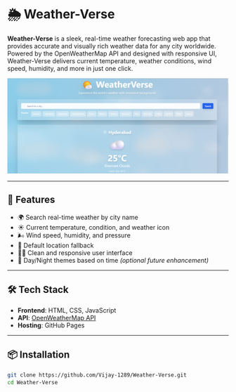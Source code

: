 # 🌦️ Weather-Verse

**Weather-Verse** is a sleek, real-time weather forecasting web app that provides accurate and visually rich weather data for any city worldwide. Powered by the OpenWeatherMap API and designed with responsive UI, Weather-Verse delivers current temperature, weather conditions, wind speed, humidity, and more in just one click.

![Weather-Verse Screenshot](https://github.com/Vijay-1289/Weather-Verse/blob/main/src/Image.png)

---

## 🚀 Features

- 🌍 Search real-time weather by city name  
- ☀️ Current temperature, condition, and weather icon  
- 🌬️ Wind speed, humidity, and pressure  
- 📍 Default location fallback  
- 🧑‍💻 Clean and responsive user interface  
- 🌙 Day/Night themes based on time *(optional future enhancement)*  

---

## 🛠️ Tech Stack

- **Frontend**: HTML, CSS, JavaScript  
- **API**: [OpenWeatherMap API](https://openweathermap.org/api)  
- **Hosting**: GitHub Pages  

---

## 📦 Installation

```bash
git clone https://github.com/Vijay-1289/Weather-Verse.git
cd Weather-Verse
